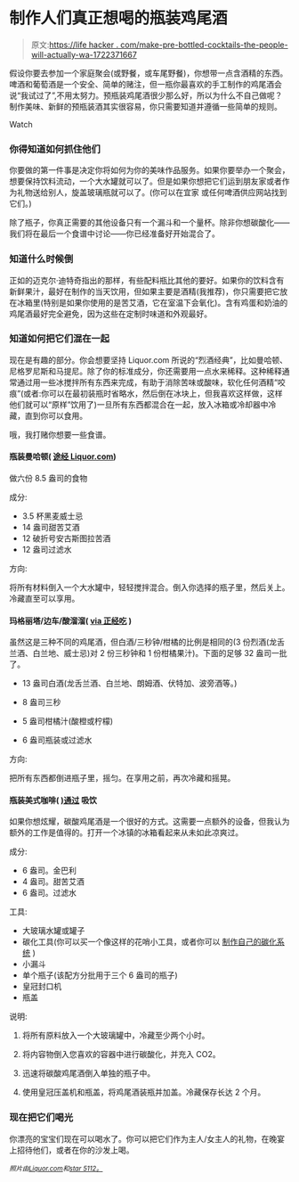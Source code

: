 # 制作人们真正想喝的瓶装鸡尾酒

> 原文:[https://life hacker . com/make-pre-bottled-cocktails-the-people-will-actually-wa-1722371667](https://lifehacker.com/make-pre-bottled-cocktails-that-people-will-actually-wa-1722371667)

假设你要去参加一个家庭聚会(或野餐，或车尾野餐)，你想带一点含酒精的东西。啤酒和葡萄酒是一个安全、简单的赌注，但一瓶你最喜欢的手工制作的鸡尾酒会说“我试过了”,不用太努力。预瓶装鸡尾酒很少那么好，所以为什么不自己做呢？制作美味、新鲜的预瓶装酒其实很容易，你只需要知道并遵循一些简单的规则。

Watch

### 你得知道如何抓住他们

你要做的第一件事是决定你将如何为你的美味作品服务。如果你要举办一个聚会，想要保持饮料流动，一个大水罐就可以了。但是如果你想把它们运到朋友家或者作为礼物送给别人，旋盖玻璃瓶就可以了。(你可以在宜家 或任何啤酒供应网站找到它们。)

除了瓶子，你真正需要的其他设备只有一个漏斗和一个量杯。除非你想碳酸化——我们将在最后一个食谱中讨论——你已经准备好开始混合了。

### 知道什么时候倒

正如的迈克尔·迪特奇指出的那样，有些配料瓶比其他的要好。如果你的饮料含有新鲜果汁，最好在制作的当天饮用，但如果主要是酒精(我推荐)，你只需要把它放在冰箱里(特别是如果你使用的是苦艾酒，它在室温下会氧化)。含有鸡蛋和奶油的鸡尾酒最好完全避免，因为这些在定制时味道和外观最好。

### 知道如何把它们混在一起

现在是有趣的部分。你会想要坚持 Liquor.com 所说的“烈酒经典”，比如曼哈顿、尼格罗尼斯和马提尼。除了你的标准成分，你还需要用一点水来稀释。这种稀释通常通过用一些冰搅拌所有东西来完成，有助于消除苦味或酸味，软化任何酒精“咬痕”(或者:你可以在最初装瓶时省略水，然后倒在冰块上，但我喜欢这样做，这样他们就可以“原样”饮用了)一旦所有东西都混合在一起，放入冰箱或冷却器中冷藏，直到你可以食用。

哦，我打赌你想要一些食谱。

#### 瓶装曼哈顿( [途经 Liquor.com](http://liquor.com/articles/bottled-cocktails-for-tailgating/#CERbkBFdzaSfWjMB.97))

做六份 8.5 盎司的食物

成分:

*   3.5 杯黑麦威士忌
*   14 盎司甜苦艾酒
*   12 破折号安古斯图拉苦酒
*   12 盎司过滤水

方向:

将所有材料倒入一个大水罐中，轻轻搅拌混合。倒入你选择的瓶子里，然后关上。冷藏直至可以享用。

#### 玛格丽塔/边车/酸溜溜( [via 正经吃](http://www.seriouseats.com/recipes/2011/12/bottled-margarita-sidecar-sour-cocktail-recipe-big-batch-for-a-party.html) )

虽然这是三种不同的鸡尾酒，但白酒/三秒钟/柑橘的比例是相同的(3 份烈酒(龙舌兰酒、白兰地、威士忌)对 2 份三秒钟和 1 份柑橘果汁)。下面的足够 32 盎司一批了。

*   13 盎司白酒(龙舌兰酒、白兰地、朗姆酒、伏特加、波旁酒等。)

*   8 盎司三秒

*   5 盎司柑橘汁(酸橙或柠檬)

*   6 盎司瓶装或过滤水

方向:

把所有东西都倒进瓶子里，摇匀。在享用之前，再次冷藏和摇晃。

#### 瓶装美式咖啡( [)通过](http://imbibemagazine.com/diy-bottled-cocktails/) 吸饮

如果你想炫耀，碳酸鸡尾酒是一个很好的方式。这需要一点额外的设备，但我认为额外的工作是值得的。打开一个冰镇的冰箱看起来从未如此凉爽过。

成分:

*   6 盎司。金巴利
*   4 盎司。甜苦艾酒
*   6 盎司。过滤水

工具:

*   大玻璃水罐或罐子
*   碳化工具(你可以买一个像这样的花哨小工具，或者你可以 [制作自己的碳化系统](http://www.seriouseats.com/2014/06/pros-cons-diy-carbonation-rig-how-to-carbonate-cocktails-at-home-equipment-how-to-build-cheaper-sodastream-replacement.html) )
*   小漏斗
*   单个瓶子(该配方分批用于三个 6 盎司的瓶子)
*   皇冠封口机
*   瓶盖

说明:

1.  将所有原料放入一个大玻璃罐中，冷藏至少两个小时。

2.  将内容物倒入您喜欢的容器中进行碳酸化，并充入 CO2。

3.  迅速将碳酸鸡尾酒倒入单独的瓶子中。

4.  使用皇冠压盖机和瓶盖，将鸡尾酒装瓶并加盖。冷藏保存长达 2 个月。

### 现在把它们喝光

你漂亮的宝宝们现在可以喝水了。你可以把它们作为主人/女主人的礼物，在晚宴上招待他们，或者在你的沙发上喝。

<small>*照片由*</small>[<small>*Liquor.com*</small>](http://liquor.com/articles/bottled-cocktails-for-tailgating/#XyLJXohuETi2J1ge.97)<small>*和*</small>[<small>*star 5112。*</small>](https://www.flickr.com/photos/johnjoh/5662186312/)